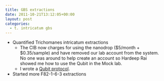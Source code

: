 ```yaml
---
title: GBS extractions
date: 2011-10-21T13:12:05+00:00
layout: post
categories:
  - t. intricatum gbs
---
```

  * Quantified Trichomanes intricatum extractions
      * The CIB now charges for using the nanodrop ($5/month + $0.35/sample) and have removed our lab account from the system.  No one was around to help create an account so Hardeep Rai showed me how to use the Qubit in the Mock lab.
      * I wrote a [Qubit protocol][1].
  * Started more F82-1-6-3 extractions

[1]: https://docs.google.com/document/d/1U2lY-96q2sYStemUkKrt8JHfG9cTWp0SdFNbE1XPbVk/edit?hl=en_US
